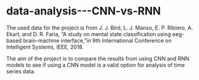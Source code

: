 # data-analysis---CNN-vs-RNN

The used data for the project is from
J. J. Bird, L. J. Manso, E. P. Ribiero, A. Ekart, and D. R. Faria, “A study on mental state classification using eeg-based brain-machine interface,”in 9th International Conference on Intelligent Systems, IEEE, 2018.

The aim of the project is to compare the results from using CNN and RNN models to see if using a CNN model is a valid option for analysis of time series data.
